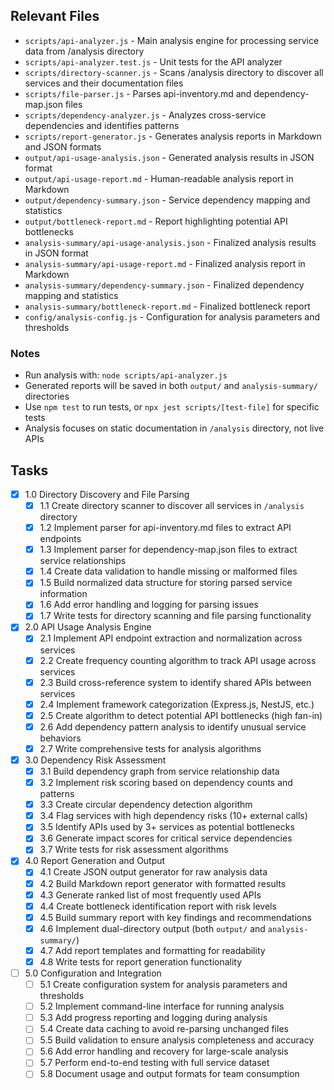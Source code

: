 ## Relevant Files

- `scripts/api-analyzer.js` - Main analysis engine for processing service data from /analysis directory
- `scripts/api-analyzer.test.js` - Unit tests for the API analyzer
- `scripts/directory-scanner.js` - Scans /analysis directory to discover all services and their documentation files
- `scripts/file-parser.js` - Parses api-inventory.md and dependency-map.json files
- `scripts/dependency-analyzer.js` - Analyzes cross-service dependencies and identifies patterns
- `scripts/report-generator.js` - Generates analysis reports in Markdown and JSON formats
- `output/api-usage-analysis.json` - Generated analysis results in JSON format
- `output/api-usage-report.md` - Human-readable analysis report in Markdown
- `output/dependency-summary.json` - Service dependency mapping and statistics
- `output/bottleneck-report.md` - Report highlighting potential API bottlenecks
- `analysis-summary/api-usage-analysis.json` - Finalized analysis results in JSON format
- `analysis-summary/api-usage-report.md` - Finalized analysis report in Markdown
- `analysis-summary/dependency-summary.json` - Finalized dependency mapping and statistics
- `analysis-summary/bottleneck-report.md` - Finalized bottleneck report
- `config/analysis-config.js` - Configuration for analysis parameters and thresholds

### Notes

- Run analysis with: `node scripts/api-analyzer.js`
- Generated reports will be saved in both `output/` and `analysis-summary/` directories
- Use `npm test` to run tests, or `npx jest scripts/[test-file]` for specific tests
- Analysis focuses on static documentation in `/analysis` directory, not live APIs

## Tasks

- [x] 1.0 Directory Discovery and File Parsing
  - [x] 1.1 Create directory scanner to discover all services in `/analysis` directory
  - [x] 1.2 Implement parser for api-inventory.md files to extract API endpoints
  - [x] 1.3 Implement parser for dependency-map.json files to extract service relationships  
  - [x] 1.4 Create data validation to handle missing or malformed files
  - [x] 1.5 Build normalized data structure for storing parsed service information
  - [x] 1.6 Add error handling and logging for parsing issues
  - [x] 1.7 Write tests for directory scanning and file parsing functionality

- [x] 2.0 API Usage Analysis Engine
  - [x] 2.1 Implement API endpoint extraction and normalization across services
  - [x] 2.2 Create frequency counting algorithm to track API usage across services
  - [x] 2.3 Build cross-reference system to identify shared APIs between services
  - [x] 2.4 Implement framework categorization (Express.js, NestJS, etc.)
  - [x] 2.5 Create algorithm to detect potential API bottlenecks (high fan-in)
  - [x] 2.6 Add dependency pattern analysis to identify unusual service behaviors
  - [x] 2.7 Write comprehensive tests for analysis algorithms

- [x] 3.0 Dependency Risk Assessment
  - [x] 3.1 Build dependency graph from service relationship data
  - [x] 3.2 Implement risk scoring based on dependency counts and patterns
  - [x] 3.3 Create circular dependency detection algorithm
  - [x] 3.4 Flag services with high dependency risks (10+ external calls)
  - [x] 3.5 Identify APIs used by 3+ services as potential bottlenecks
  - [x] 3.6 Generate impact scores for critical service dependencies
  - [x] 3.7 Write tests for risk assessment algorithms

- [x] 4.0 Report Generation and Output
  - [x] 4.1 Create JSON output generator for raw analysis data
  - [x] 4.2 Build Markdown report generator with formatted results
  - [x] 4.3 Generate ranked list of most frequently used APIs
  - [x] 4.4 Create bottleneck identification report with risk levels
  - [x] 4.5 Build summary report with key findings and recommendations
  - [x] 4.6 Implement dual-directory output (both `output/` and `analysis-summary/`)
  - [x] 4.7 Add report templates and formatting for readability
  - [x] 4.8 Write tests for report generation functionality

- [ ] 5.0 Configuration and Integration
  - [ ] 5.1 Create configuration system for analysis parameters and thresholds
  - [ ] 5.2 Implement command-line interface for running analysis
  - [ ] 5.3 Add progress reporting and logging during analysis
  - [ ] 5.4 Create data caching to avoid re-parsing unchanged files
  - [ ] 5.5 Build validation to ensure analysis completeness and accuracy
  - [ ] 5.6 Add error handling and recovery for large-scale analysis
  - [ ] 5.7 Perform end-to-end testing with full service dataset
  - [ ] 5.8 Document usage and output formats for team consumption 